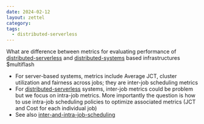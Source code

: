```yaml
---
date: 2024-02-12
layout: zettel
category: 
tags:
  - distributed-serverless
---
```

What are difference between metrics for evaluating performance of [distributed-serverless](distributed-serverless.md) and [distributed-systems](../distributed-systems/distributed-systems.md) based infrastructures
$multiflash
- For server-based systems, metrics include Average JCT, cluster utilization and fairness across jobs; they are inter-job scheduling metrics
- For [distributed-serverless](distributed-serverless.md) systems, inter-job metrics could be problem but we focus on intra-job metrics. More importantly the question is how to use intra-job scheduling policies to optimize associated metrics (JCT and Cost for each individual job)
- See also [inter-and-intra-job-scheduling](inter-and-intra-job-scheduling.md)